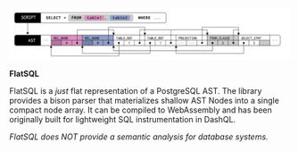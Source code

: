 <img src="img/ast.png?raw=true" width="640px">

**FlatSQL**

FlatSQL is a *just* flat representation of a PostgreSQL AST.
The library provides a bison parser that materializes shallow AST Nodes into a single compact node array.
It can be compiled to WebAssembly and has been originally built for lightweight SQL instrumentation in DashQL.

*FlatSQL does NOT provide a semantic analysis for database systems.*